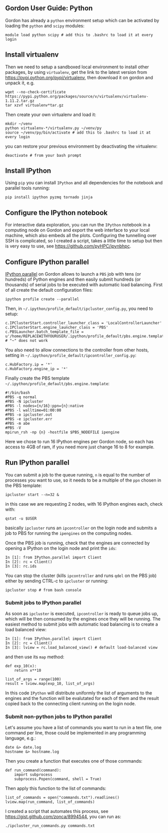 Gordon User Guide: Python
-------------------------

Gordon has already a `python` environment setup which can be activated by loading the `python` and `scipy` modules:

    module load python scipy # add this to .bashrc to load it at every login

## Install virtualenv

Then we need to setup a sandboxed local environment to install other packages, by using `virtualenv`, get the link to the latest version from <https://pypi.python.org/pypi/virtualenv>, then download it on gordon and unpack it, e.g.

    wget --no-check-certificate https://pypi.python.org/packages/source/v/virtualenv/virtualenv-1.11.2.tar.gz
    tar xzvf virtualenv*tar.gz

Then create your own virtualenv and load it:

    mkdir ~/venv
    python virtualenv-*/virtualenv.py ~/venv/py
    source ~/venv/py/bin/activate # add this to .bashrc to load it at every login

you can restore your previous environment by deactivating the virtualenv:

	deactivate # from your bash prompt
    
## Install IPython

Using `pip` you can install `IPython` and all dependencies for the notebook and parallel tools running:

    pip install ipython pyzmq tornado jinja

## Configure the IPython notebook
For interactive data exploration, you can run the `IPython` notebook in a computing node on Gordon and export the web interface to your local machine, which also embeds all the plots.
Configuring the tunnelling over SSH is complicated, so I created a script, takes a little time to setup but then is very easy to use, see https://github.com/pyHPC/ipynbhpc.

## Configure IPython parallel
[IPython parallel](http://ipython.org/ipython-doc/stable/parallel/) on Gordon allows to launch a `PBS` job with tens (or hundreds) of Python engines and then easily submit hundreds (or thousands) of serial jobs to be executed with automatic load balancing.
First of all create the default configuration files:

    ipython profile create --parallel 
Then, in `~/.ipython/profile_default/ipcluster_config.py`, you need to setup:

    c.IPClusterStart.controller_launcher_class = 'LocalControllerLauncher' 
    c.IPClusterStart.engine_launcher_class = 'PBS' 
    c.PBSLauncher.batch_template_file = u'/home/REPLACEWITHYOURUSER/.ipython/profile_default/pbs.engine.template' # "~" does not work
    
You also need to allow connections to the controller from other hosts, setting  in `~/.ipython/profile_default/ipcontroller_config.py`: 

    c.HubFactory.ip = '*'
    c.HubFactory.engine_ip = '*'

Finally create the PBS template `~/.ipython/profile_default/pbs.engine.template`:

    #!/bin/bash
    #PBS -q normal
    #PBS -N ipcluster
    #PBS -l nodes={n/16}:ppn={n}:native
    #PBS -l walltime=01:00:00
    #PBS -o ipcluster.out
    #PBS -e ipcluster.err
    #PBS -m abe
    #PBS -V
    mpirun_rsh -np {n} -hostfile $PBS_NODEFILE ipengine

Here we chose to run 16 IPython engines per Gordon node, so each has access to 4GB of ram, if you need more just change 16 to 8 for example.

## Run IPython parallel

You can submit a job to the queue running, `n` is equal to the number of processes you want to use, so it needs to be a multiple of the `ppn` chosen in the PBS template:

    ipcluster start --n=32 &
   
in this case we are requesting 2 nodes, with 16 IPython engines each, check with:

    qstat -u $USER
   
basically `ipcluster` runs an `ipcontroller` on the login node and submits a job to PBS for running the `ipengines` on the computing nodes.

Once the PBS job is running, check that the engines are connected by opening a IPython on the login node and print the `ids`:

    In [1]: from IPython.parallel import Client
    In [2]: rc = Client()
    In [3]: rc.ids

You can stop the cluster (kills `ipcontroller` and runs `qdel` on the PBS job) either by sending CTRL-c to `ipcluster` or running:

    ipcluster stop # from bash console
    
### Submit jobs to IPython parallel

As soon as `ipcluster` is executed, `ipcontroller` is ready to queue jobs up, which will be then consumed by the engines once they will be running.
The easiest method to submit jobs with automatic load balancing is to create a load balanced view:

    In [1]: from IPython.parallel import Client
    In [2]: rc = Client()
    In [3]: lview = rc.load_balanced_view() # default load-balanced view

and then use its `map` method:
    
    def exp_10(x):
    	return x**10
        
    list_of_args = range(100)
    result = lview.map(exp_10, list_of_args)

In this code `IPython` will distribute uniformly the list of arguments to the engines and the function will be evalutated for each of them and the result copied back to the connecting client running on the login node.

### Submit non-python jobs to IPython parallel
Let's assume you have a list of commands you want to run in a text file, one command per line, those could be implemented in any programming language, e.g.:

    date &> date.log
    hostname &> hostname.log
 
Then you create a function that executes one of those commands:

	def run_command(command):
        import subprocess
        subprocess.Popen(command, shell = True)
   
Then apply this function to the list of commands:

    list_of_commands = open("commands.txt").readlines()
    lview.map(run_command, list_of_commands)

I created a script that automates this process, see https://gist.github.com/zonca/8994544, you can run as:

    ./ipcluster_run_commands.py commands.txt
